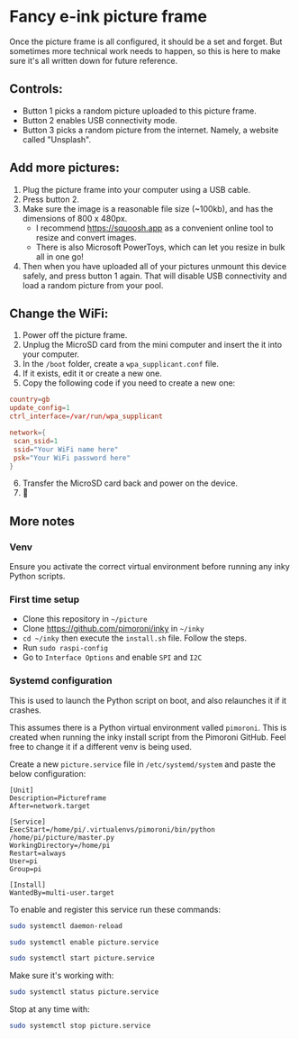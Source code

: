 # Fancy e-ink picture frame

Once the picture frame is all configured, it should be a set and forget. But sometimes more technical work needs to happen, so this is here to make sure it's all written down for future reference.

## Controls:

- Button 1 picks a random picture uploaded to this picture frame.
- Button 2 enables USB connectivity mode.
- Button 3 picks a random picture from the internet. Namely, a website called "Unsplash".

## Add more pictures:

1. Plug the picture frame into your computer using a USB cable.
2. Press button 2.
3. Make sure the image is a reasonable file size (~100kb), and has the dimensions of 800 x 480px.
   - I recommend https://squoosh.app as a convenient online tool to resize and convert images.
   - There is also Microsoft PowerToys, which can let you resize in bulk all in one go!
4. Then when you have uploaded all of your pictures unmount this device safely, and press button 1 again. That will disable USB connectivity and load a random picture from your pool.

## Change the WiFi:

1. Power off the picture frame.
2. Unplug the MicroSD card from the mini computer and insert the it into your computer.
3. In the `/boot` folder, create a `wpa_supplicant.conf` file.
4. If it exists, edit it or create a new one.
5. Copy the following code if you need to create a new one:

```conf
country=gb
update_config=1
ctrl_interface=/var/run/wpa_supplicant

network={
 scan_ssid=1
 ssid="Your WiFi name here"
 psk="Your WiFi password here"
}
```

6. Transfer the MicroSD card back and power on the device.
7. 🤞

## More notes

### Venv
Ensure you activate the correct virtual environment before running any inky Python scripts.

### First time setup

- Clone this repository in `~/picture`
- Clone https://github.com/pimoroni/inky in `~/inky`
- `cd ~/inky` then execute the `install.sh` file. Follow the steps.
- Run `sudo raspi-config`
- Go to `Interface Options` and enable `SPI` and `I2C`

### Systemd configuration

This is used to launch the Python script on boot, and also relaunches it if it crashes.

This assumes there is a Python virtual environment valled `pimoroni`. This is created when running the inky install script from the Pimoroni GitHub. Feel free to change it if a different venv is being used.

Create a new `picture.service` file in `/etc/systemd/system` and paste the below configuration:

```
[Unit]
Description=Pictureframe
After=network.target

[Service]
ExecStart=/home/pi/.virtualenvs/pimoroni/bin/python /home/pi/picture/master.py
WorkingDirectory=/home/pi
Restart=always
User=pi
Group=pi

[Install]
WantedBy=multi-user.target
```

To enable and register this service run these commands:

```sh
sudo systemctl daemon-reload
```

```sh
sudo systemctl enable picture.service
```

```sh
sudo systemctl start picture.service
```

Make sure it's working with:

```sh
sudo systemctl status picture.service
```

Stop at any time with:

```sh
sudo systemctl stop picture.service
```
